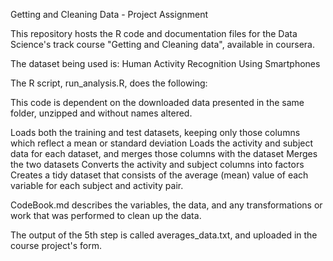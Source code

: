 Getting and Cleaning Data - Project Assignment

This repository hosts the R code and documentation files for the Data Science's track course "Getting and Cleaning data", available in coursera. 

The dataset being used is: Human Activity Recognition Using Smartphones

The R script, run_analysis.R, does the following:

This code is dependent on the downloaded data presented in the same folder, unzipped and without names altered.

Loads both the training and test datasets, keeping only those columns which reflect a mean or standard deviation
Loads the activity and subject data for each dataset, and merges those columns with the dataset
Merges the two datasets
Converts the activity and subject columns into factors
Creates a tidy dataset that consists of the average (mean) value of each variable for each subject and activity pair.

CodeBook.md describes the variables, the data, and any transformations or work that was performed to clean up the data.


The output of the 5th step is called averages_data.txt, and uploaded in the course project's form.

 

